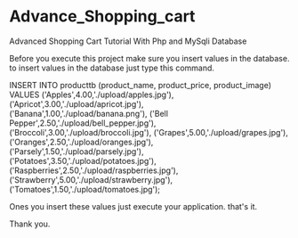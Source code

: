 # Advance_Shopping_cart
Advanced Shopping Cart Tutorial With Php and MySqli Database

Before you execute this project make sure you insert values in the database.
to insert values in the database just type this command.



INSERT INTO producttb (product_name, product_price, product_image)
        VALUES ('Apples',4.00,'./upload/apples.jpg'),
	       ('Apricot',3.00,'./upload/apricot.jpg'), 	   
	       ('Banana',1.00,'./upload/banana.png'),
	       ('Bell Pepper',2.50,'./upload/bell_pepper.jpg'),
	       ('Broccoli',3.00,'./upload/broccoli.jpg'),
	       ('Grapes',5.00,'./upload/grapes.jpg'),
	       ('Oranges',2.50,'./upload/oranges.jpg'),
	       ('Parsely',1.50,'./upload/parsely.jpg'),
	       ('Potatoes',3.50,'./upload/potatoes.jpg'),
               ('Raspberries',2.50,'./upload/raspberries.jpg'),
               ('Strawberry',5.00,'./upload/strawberry.jpg'),
               ('Tomatoes',1.50,'./upload/tomatoes.jpg');


Ones you insert these values just execute your application.
that's it.

Thank you.
